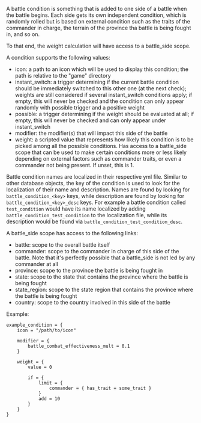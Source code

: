 A battle condition is something that is added to one side of a battle when the battle begins. Each side gets its own
independent condition, which is randomly rolled but is based on external condition such as the traits of the commander
in charge, the terrain of the province tha battle is being fought in, and so on.

To that end, the weight calculation will have access to a battle_side scope.

A condition supports the following values:

- icon: a path to an icon which will be used to display this condition; the
  path is relative to the "game" directory
- instant_switch: a trigger determining if the current battle condition should
  be immediately switched to this other one (at the next check); weights are
  still considered if several instant_switch conditions apply; if empty,
  this will never be checked and the condition can only appear randomly with
  possible trigger and a positive weight
- possible: a trigger determining if the weight should be evaluated at all; if
  empty, this will never be checked and can only appear under instant_switch
- modifier: the modifier(s) that will impact this side of the battle
- weight: a scripted value that represents how likely this condition is to be
  picked among all the possible conditions. Has access to a battle_side scope
  that can be used to make certain conditions more or less likely depending
  on external factors such as commander traits, or even a commander not being
  present. If unset, this is 1.

Battle condition names are localized in their respective yml file. Similar to
other database objects, the key of the condition is used to look for the
localization of their name and description. Names are found by looking for
`battle_condition_<key>` keys, while description are found by looking for
`battle_condition_<key>_desc` keys. For example a battle condition called
`test_condition` would have its name localized by adding
`battle_condition_test_condition` to the localization file, while its
description would be found via `battle_condition_test_condition_desc`.

A battle_side scope has access to the following links:

- battle: scope to the overall battle itself
- commander: scope to the commander in charge of this side of the battle. Note
  that it's perfectly possible that a battle_side is not led by
  any commander at all
- province: scope to the province the battle is being fought in
- state: scope to the state that contains the province where the battle is
  being fought
- state_region: scope to the state region that contains the province where
  the battle is being fought
- country: scope to the country involved in this side of the battle

Example:

    example_condition = {
        icon = "/path/to/icon"

	    modifier = {
            battle_combat_effectiveness_mult = 0.1
	    }

	    weight = {
		    value = 0

		    if = {
			    limit = {
				    commander = { has_trait = some_trait }
			    }
			    add = 10
		    }
        }
    }